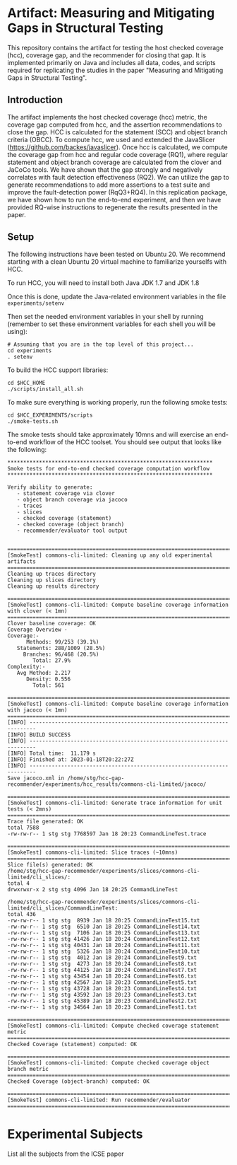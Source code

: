 # Artifact: Measuring and Mitigating Gaps in Structural Testing

This repository contains the artifact for testing the host checked coverage (hcc), coverage gap, and the recommender for closing that gap. It is implemented primarily on Java and includes all data, codes, and scripts required for replicating the studies in the paper "Measuring and Mitigating Gaps in Structural Testing".


## Introduction

The artifact implements the host checked coverage (hcc) metric, the coverage gap computed from hcc, and the assertion recommendations to close the gap. HCC is calculated for the statement (SCC) and object branch criteria (OBCC). To compute hcc, we used and extended the JavaSlicer (https://github.com/backes/javaslicer). Once hcc is calculated, we compute the coverage gap from hcc and regular code coverage (RQ1), where regular statement and object branch coverage are calculated from the clover and JaCoCo tools.
We have shown that the gap strongly and negatively correlates with fault detection effectiveness (RQ2). We can utilize the gap to generate recommendations to add more assertions to a test suite and improve the fault-detection power (RqQ3+RQ4).
In this replication package, we have shown how to run the end-to-end experiment, and then we have provided RQ-wise instructions to regenerate the results presented in the paper.


## Setup

The following instructions have been tested on Ubuntu 20. We recommend starting with a clean Ubuntu 20 virtual machine to familiarize yourselfs with HCC.

To run HCC, you will need to install both Java JDK 1.7 and JDK 1.8

Once this is done, update the Java-related environment variables in the file `experiments/setenv`

Then set the needed environment variables in your shell by running (remember to set these environment variables for each shell you will be using):
```
# Assuming that you are in the top level of this project...
cd experiments
. setenv
```
To build the HCC support libraries:
```
cd $HCC_HOME
./scripts/install_all.sh
```

To make sure everything is working properly, run the following smoke tests:
```
cd $HCC_EXPERIMENTS/scripts
./smoke-tests.sh
```

The smoke tests should take approximately 10mns and will exercise an end-to-end workflow of the HCC toolset. 
You should see output that looks like the following:

```
*****************************************************************
Smoke tests for end-to-end checked coverage computation workflow
*****************************************************************

Verify ability to generate:
   - statement coverage via clover
   - object branch coverage via jacoco
   - traces
   - slices
   - checked coverage (statement)
   - checked coverage (object branch)
   - recommender/evaluator tool output


==========================================================================================
[SmokeTest] commons-cli-limited: Cleaning up any old experimental artifacts
==========================================================================================
Cleaning up traces directory
Cleaning up slices directory
Cleaning up results directory

==========================================================================================
[SmokeTest] commons-cli-limited: Compute baseline coverage information with clover (< 1mn)
==========================================================================================
Clover baseline coverage: OK
Coverage Overview -
Coverage:-
      Methods: 99/253 (39.1%)                                                                                                   
   Statements: 288/1009 (28.5%)                                                                                                 
     Branches: 96/468 (20.5%)                                                                                                   
        Total: 27.9%                                                                                                            
Complexity:-
   Avg Method: 2.217
      Density: 0.556
        Total: 561

==========================================================================================
[SmokeTest] commons-cli-limited: Compute baseline coverage information with jacoco (< 1mn)
==========================================================================================
[INFO] ------------------------------------------------------------------------
[INFO] BUILD SUCCESS
[INFO] ------------------------------------------------------------------------
[INFO] Total time:  11.179 s
[INFO] Finished at: 2023-01-18T20:22:27Z
[INFO] ------------------------------------------------------------------------
Save jacoco.xml in /home/stg/hcc-gap-recommender/experiments/hcc_results/commons-cli-limited/jacoco/

==========================================================================================
[SmokeTest] commons-cli-limited: Generate trace information for unit tests (< 2mns)
==========================================================================================
Trace file generated: OK
total 7588
-rw-rw-r-- 1 stg stg 7768597 Jan 18 20:23 CommandLineTest.trace

==========================================================================================
[SmokeTest] commons-cli-limited: Slice traces (~10mns)
==========================================================================================
Slice file(s) generated: OK
/home/stg/hcc-gap-recommender/experiments/slices/commons-cli-limited/cli_slices/:
total 4
drwxrwxr-x 2 stg stg 4096 Jan 18 20:25 CommandLineTest

/home/stg/hcc-gap-recommender/experiments/slices/commons-cli-limited/cli_slices/CommandLineTest:
total 436
-rw-rw-r-- 1 stg stg  8939 Jan 18 20:25 CommandLineTest15.txt
-rw-rw-r-- 1 stg stg  6510 Jan 18 20:25 CommandLineTest14.txt
-rw-rw-r-- 1 stg stg  7106 Jan 18 20:25 CommandLineTest13.txt
-rw-rw-r-- 1 stg stg 41426 Jan 18 20:24 CommandLineTest12.txt
-rw-rw-r-- 1 stg stg 40431 Jan 18 20:24 CommandLineTest11.txt
-rw-rw-r-- 1 stg stg  5326 Jan 18 20:24 CommandLineTest10.txt
-rw-rw-r-- 1 stg stg  4012 Jan 18 20:24 CommandLineTest9.txt
-rw-rw-r-- 1 stg stg  4273 Jan 18 20:24 CommandLineTest8.txt
-rw-rw-r-- 1 stg stg 44125 Jan 18 20:24 CommandLineTest7.txt
-rw-rw-r-- 1 stg stg 43454 Jan 18 20:24 CommandLineTest6.txt
-rw-rw-r-- 1 stg stg 42567 Jan 18 20:23 CommandLineTest5.txt
-rw-rw-r-- 1 stg stg 43728 Jan 18 20:23 CommandLineTest4.txt
-rw-rw-r-- 1 stg stg 43592 Jan 18 20:23 CommandLineTest3.txt
-rw-rw-r-- 1 stg stg 45389 Jan 18 20:23 CommandLineTest2.txt
-rw-rw-r-- 1 stg stg 34564 Jan 18 20:23 CommandLineTest1.txt

==========================================================================================
[SmokeTest] commons-cli-limited: Compute checked coverage statement metric
==========================================================================================
Checked Coverage (statement) computed: OK

==========================================================================================
[SmokeTest] commons-cli-limited: Compute checked coverage object branch metric
==========================================================================================
Checked Coverage (object-branch) computed: OK

==========================================================================================
[SmokeTest] commons-cli-limited: Run recommender/evaluator
==========================================================================================
```

# Experimental Subjects
List all the subjects from the ICSE paper

